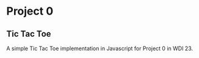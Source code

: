 # Project 0

## Tic Tac Toe

A simple Tic Tac Toe implementation in Javascript for Project 0 in WDI 23.
